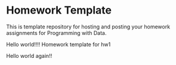 # Homework Template

This is template repository for hosting and posting your homework assignments for Programming with Data.

Hello world!!!! Homework template for hw1

Hello world again!!